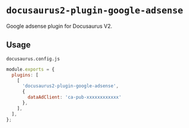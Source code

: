 # `docusaurus2-plugin-google-adsense`

Google adsense plugin for Docusaurus V2.

## Usage

`docusaurus.config.js`

```js
module.exports = {
  plugins: [
    [
      'docusaurus2-plugin-google-adsense',
      {
        dataAdClient: 'ca-pub-xxxxxxxxxxxx'
      },
    ],
  ],
};
```
